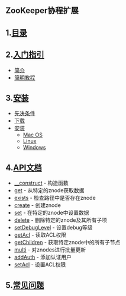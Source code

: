 **ZooKeeper协程扩展**
---

## 1.[目录]()

## 2.[入门指引]()
- [简介]()
- [简明教程]()

## 3.[安装]()
- [先决条件]()
- [下载]()
- [安装]()
   - [Mac OS]()
   - [Linux]()
   - [Windows]()

## 4.[API文档]()
- [__construct]() - 构造函数
- [get]() - 从特定的znode获取数据
- [exists]() - 检查路径中是否存在znode
- [create]() - 创建znode
- [set]() - 在特定的znode中设置数据
- [delete]() - 删除特定的znode及其所有子项
- [setDebugLevel]() - 设置debug等级
- [getAcl]() - 读取ACL权限
- [getChildren]() - 获取特定znode中的所有子节点
- [multi]() - 对znodes进行批量更新
- [addAuth]() - 添加认证用户
- [setAcl]() - 设置ACL权限

## 5.[常见问题]()
